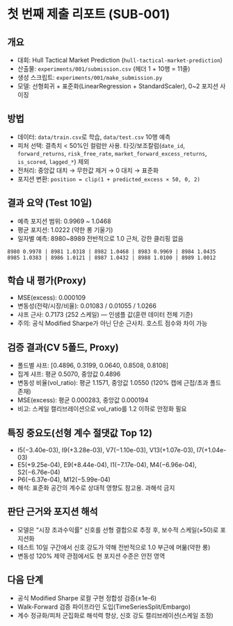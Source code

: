 # 첫 번째 제출 리포트 (SUB-001)
<!-- snapshot: moved to experiments/001 -->

## 개요
- 대회: Hull Tactical Market Prediction (`hull-tactical-market-prediction`)
- 산출물: `experiments/001/submission.csv` (헤더 1 + 10행 = 11줄)
- 생성 스크립트: `experiments/001/make_submission.py`
- 모델: 선형회귀 + 표준화(LinearRegression + StandardScaler), 0~2 포지션 사이징

## 방법
- 데이터: `data/train.csv`로 학습, `data/test.csv` 10행 예측
- 피처 선택: 결측치 < 50%인 컬럼만 사용. 타깃/보조칼럼(`date_id`, `forward_returns`, `risk_free_rate`, `market_forward_excess_returns`, `is_scored`, `lagged_*`) 제외
- 전처리: 중앙값 대치 → 무한값 제거 → 0 대치 → 표준화
- 포지션 변환: `position = clip(1 + predicted_excess × 50, 0, 2)`

## 결과 요약 (Test 10일)
- 예측 포지션 범위: 0.9969 ~ 1.0468
- 평균 포지션: 1.0222 (약한 롱 기울기)
- 일자별 예측: 8980~8989 전반적으로 1.0 근처, 강한 클리핑 없음

```
8980 0.9978 | 8981 1.0318 | 8982 1.0468 | 8983 0.9969 | 8984 1.0435
8985 1.0383 | 8986 1.0121 | 8987 1.0432 | 8988 1.0100 | 8989 1.0012
```

## 학습 내 평가(Proxy)
- MSE(excess): 0.000109
- 변동성(전략/시장/비율): 0.01083 / 0.01055 / 1.0266
- 샤프 근사: 0.7173 (252 스케일) — 인샘플 값(훈련 데이터 전체 기준)
- 주의: 공식 Modified Sharpe가 아닌 단순 근사치. 호스트 점수와 차이 가능

## 검증 결과(CV 5폴드, Proxy)
- 폴드별 샤프: [0.4896, 0.3199, 0.0640, 0.8508, 0.8108]
- 집계 샤프: 평균 0.5070, 중앙값 0.4896
- 변동성 비율(vol_ratio): 평균 1.1571, 중앙값 1.0550 (120% 캡에 근접/초과 폴드 존재)
- MSE(excess): 평균 0.000283, 중앙값 0.000194
- 비고: 스케일 캘리브레이션으로 vol_ratio를 1.2 이하로 안정화 필요

## 특징 중요도(선형 계수 절댓값 Top 12)
- I5(−3.40e-03), I9(+3.28e-03), V7(−1.10e-03), V13(+1.07e-03), I7(+1.04e-03)
- E5(+9.25e-04), E9(+8.44e-04), I1(−7.17e-04), M4(−6.96e-04), S2(−6.76e-04)
- P6(−6.37e-04), M12(−5.99e-04)
- 해석: 표준화 공간의 계수로 상대적 영향도 참고용. 과해석 금지

## 판단 근거와 포지션 해석
- 모델은 “시장 초과수익률” 신호를 선형 결합으로 추정 후, 보수적 스케일(×50)로 포지션화
- 테스트 10일 구간에서 신호 강도가 약해 전반적으로 1.0 부근에 머묾(약한 롱)
- 변동성 120% 제약 관점에서도 현 포지션 수준은 안전 영역

## 다음 단계
- 공식 Modified Sharpe 로컬 구현 정합성 검증(±1e-6)
- Walk-Forward 검증 파이프라인 도입(TimeSeriesSplit/Embargo)
- 계수 정규화/피처 군집화로 해석력 향상, 신호 강도 캘리브레이션(스케일 조정)
